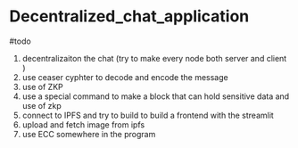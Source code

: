 # Decentralized_chat_application

#todo 
1. decentralizaiton the chat (try to make every node both server and client )
2. use ceaser cyphter to decode and encode the message 
3. use of ZKP
4. use a special command to make a block that can hold sensitive data and use of zkp 
5. connect to IPFS and try to build to build a frontend with the streamlit 
6. upload and fetch image from ipfs 
7. use ECC somewhere in the program
